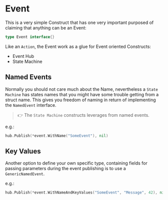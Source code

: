 # Event

This is a very simple Construct that has one very important purposed of claiming that anything can be an Event:

```go
type Event interface{}
```

Like an `Action`, the Event work as a glue for Event oriented Constructs:
 - Event Hub
 - State Machine

## Named Events

Normally you should not care much about the Name, nevertheless a `State Machine` has states names that you might have some trouble getting from a struct name.
This gives you freedom of naming in return of implementing the `NamedEvent` interface.

> 👉 The `State Machine` constructs leverages from named events.

e.g.:

```go
hub.Publish(*event.WithName("SomeEvent"), nil)
```

## Key Values

Another option to define your own specific type, containing fields for passing parameters during the event publishing is to use a `GenericNamedEvent`.

e.g.:
```go
hub.Publish(*event.WithNameAndKeyValues("SomeEvent", "Message", 42), nil)
```